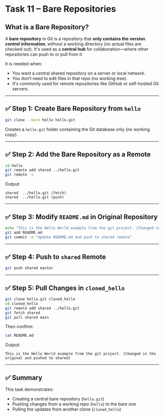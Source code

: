 # Task 11 – Bare Repositories

## What is a Bare Repository?

A **bare repository** in Git is a repository that **only contains the version control information**, without a working directory (no actual files are checked out). It's used as a **central hub** for collaboration—where other repositories can push to or pull from it.

It is needed when:
- You want a central shared repository on a server or local network.
- You don’t need to edit files in that repo (no working tree).
- It's commonly used for remote repositories like GitHub or self-hosted Git servers.

---

## ✅ Step 1: Create Bare Repository from `hello`

```bash
git clone --bare hello hello.git
```

Creates a `hello.git` folder containing the Git database only (no working copy).

---

## ✅ Step 2: Add the Bare Repository as a Remote

```bash
cd hello
git remote add shared ../hello.git
git remote -v
```

Output:
```
shared  ../hello.git (fetch)
shared  ../hello.git (push)
```

---

## ✅ Step 3: Modify `README.md` in Original Repository

```bash
echo "This is the Hello World example from the git project. (Changed in the original and pushed to shared)" > README.md
git add README.md
git commit -m "Update README.md and push to shared remote"
```

---

## ✅ Step 4: Push to `shared` Remote

```bash
git push shared master
```

---

## ✅ Step 5: Pull Changes in `cloned_hello`

```bash
git clone hello.git cloned_hello
cd cloned_hello
git remote add shared ../hello.git
git fetch shared
git pull shared main
```

Then confirm:

```bash
cat README.md
```

Output:
```
This is the Hello World example from the git project. (Changed in the original and pushed to shared)
```

---

## ✅ Summary

This task demonstrates:
- Creating a central bare repository (`hello.git`)
- Pushing changes from a working repo (`hello`) to the bare one
- Pulling the updates from another clone (`cloned_hello`)